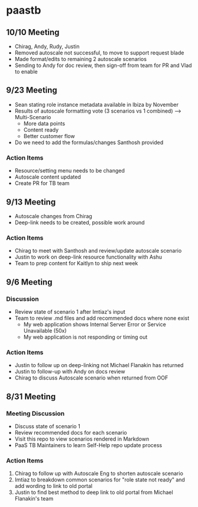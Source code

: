 # paastb

## 10/10 Meeting
* Chirag, Andy, Rudy, Justin
* Removed autoscale not successful, to move to support request blade
* Made format/edits to remaining 2 autoscale scenarios
* Sending to Andy for doc review, then sign-off from team for PR and Vlad to enable

## 9/23 Meeting
* Sean stating role instance metadata available in Ibiza by November
* Results of autoscale formatting vote (3 scenarios vs 1 combined) --> Multi-Scenario
  * More data points
  * Content ready
  * Better customer flow
* Do we need to add the formulas/changes Santhosh provided

### Action Items
* Resource/setting menu needs to be changed
* Autoscale content updated
* Create PR for TB team

## 9/13 Meeting
* Autoscale changes from Chirag
* Deep-link needs to be created, possible work around

### Action Items
* Chirag to meet with Santhosh and review/update autoscale scenario
* Justin to work on deep-link resource functionality with Ashu
* Team to prep content for Kaitlyn to ship next week

## 9/6 Meeting
### Discussion
* Review state of scenario 1 after Imtiaz's input
* Team to review .md files and add recommended docs where none exist
  * My web application shows Internal Server Error or Service Unavailable (50x)
  * My web application is not responding or timing out

### Action Items
* Justin to follow up on deep-linking not Michael Flanakin has returned
* Justin to follow-up with Andy on docs review
* Chirag to discuss Autoscale scenario when returned from OOF

## 8/31 Meeting
### Meeting Discussion
* Discuss state of scenario 1
* Review recommended docs for each scenario
* Visit this repo to view scenarios rendered in Markdown
* PaaS TB Maintainers to learn Self-Help repo update process

### Action Items
1. Chirag to follow up with Autoscale Eng to shorten autoscale scenario
2. Imtiaz to breakdown common scenarios for "role state not ready" and add wording to link to old portal
3. Justin to find best method to deep link to old portal from Michael Flanakin's team
